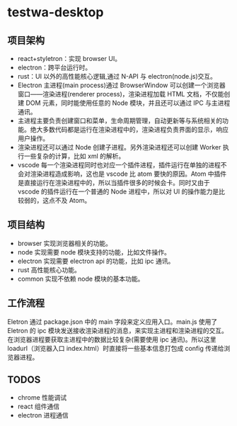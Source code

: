 # testwa-desktop

## 项目架构

- react+styletron：实现 browser UI。
- electron：跨平台运行时。
- rust：UI 以外的高性能核心逻辑,通过 N-API 与 electron(node.js)交互。
- Electron 主进程(main process)通过 BrowserWindow 可以创建一个浏览器窗口——渲染进程(renderer process)，渲染进程加载 HTML 文档，不仅能创建 DOM 元素，同时能使用任意的 Node 模块，并且还可以通过 IPC 与主进程通讯。
- 主进程主要负责创建窗口和菜单，生命周期管理，自动更新等与系统相关的功能。绝大多数代码都是运行在渲染进程中的，渲染进程负责界面的显示，响应用户操作。
- 渲染进程还可以通过 Node 创建子进程。另外渲染进程还可以创建 Worker 执行一些复杂的计算，比如 xml 的解析。
- vscode 每一个渲染进程同时也对应一个插件进程，插件运行在单独的进程不会对渲染进程造成影响，这也是 vscode 比 atom 要快的原因。Atom 中插件是直接运行在渲染进程中的，所以当插件很多的时候会卡。同时又由于 vscode 的插件运行在一个普通的 Node 进程中，所以对 UI 的操作能力是比较弱的，这点不及 Atom。

## 项目结构

- browser 实现浏览器相关的功能。
- node 实现需要 node 模块支持的功能，比如文件操作。
- electron 实现需要 electron api 的功能，比如 ipc 通讯。
- rust 高性能核心功能。
- common 实现不依赖 node 模块的基本功能。

## 工作流程

Eletron 通过 package.json 中的 main 字段来定义应用入口。main.js 使用了 Eletron 的 ipc 模块发送接收渲染进程的消息，来实现主进程和渲染进程的交互。
在浏览器进程要获取主进程中的数据比较复杂(需要使用 ipc 通讯)。所以这里 loadurl（浏览器入口 index.html）时直接将一些基本信息打包成 config 传递给浏览器进程。

## TODOS

- chrome 性能调试
- react 组件通信
- electron 进程通信
